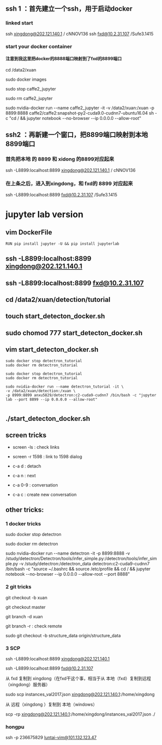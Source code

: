 
## ssh 1 ：首先建立一个ssh，用于启动docker
### linked start

  ssh xingdong@202.121.140.1 / cNNOV136
  ssh fxd@10.2.31.107 /Sufe3.1415

### start your docker container
  #### 注意到我这里把docker的8888端口映射到了fxd的8899端口
  cd /data2/xuan
  
  sudo docker images
  
  sudo stop caffe2_jupyter
  
  sudo rm caffe2_jupyter
  
  sudo nvidia-docker run --name caffe2_jupyter -it -v /data2/xuan:/xuan -p 8899:8888 caffe2/caffe2:snapshot-py2-cuda9.0-cudnn7-ubuntu16.04 sh  -c "cd / && jupyter notebook --no-browser --ip 0.0.0.0 --allow-root"


## ssh2  ：再新建一个窗口，把8899端口映射到本地8899端口

  ### 首先把本地 的 8899 和 xidong 的8899对应起来
  ssh -L8899:localhost:8899 xingdong@202.121.140.1 / cNNOV136
  ### 在上条之后，进入到xingdong，和 fxd的 8899 对应起来
  ssh -L8899:localhost:8899 fxd@10.2.31.107  /Sufe3.1415


# jupyter lab version

## vim DockerFile
```
RUN pip install jupyter -U && pip install jupyterlab

```

## ssh -L8899:localhost:8899 xingdong@202.121.140.1
## ssh -L8899:localhost:8899 fxd@10.2.31.107
## cd /data2/xuan/detection/tutorial
## touch start_detecton_docker.sh
## sudo chomod 777 start_detecton_docker.sh
## vim start_detecton_docker.sh
  ```
sudo docker stop detectron_tutorial                                                                                                                                                                            
sudo docker rm detectron_tutorial

sudo docker stop detectron_tutorial                                  
sudo docker rm detectron_tutorial

sudo nvidia-docker run --name detectron_tutorial -it \
  -v /data2/xuan/detection:/xuan \
  -p 8999:8899 anxu5829/detectron:c2-cuda9-cudnn7 /bin/bash -c "jupyter     lab --port 8899 --ip 0.0.0.0 --allow-root"

 
  ```
## ./start_detecton_docker.sh


## screen tricks

- screen -ls  : check links

- screen -r 1598 : link to 1598 dialog

- c-a d : detach

- c-a n : next

- c-a 0-9 : conversation

- c-a c : create new conversation






## other tricks:

### 1 docker tricks

  sudo docker stop detectron
  
  sudo docker rm detectron
  
  sudo nvidia-docker run  --name detectron -it -p 8899:8888 -v /study/detectron/Detectron/tools/infer_simple.py:/detectron/tools/infer_simple.py   -v /study/detectron:/detectron_data  detectron:c2-cuda9-cudnn7   /bin/bash   -c "source ~/.bashrc && source /etc/profile && cd / && jupyter notebook --no-browser --ip 0.0.0.0 --allow-root --port 8888"



### 2 git tricks 
  
  git checkout -b xuan
  
  git checkout master
  
  git branch -d xuan


  git branch -r : check remote 
  
  sudo git checkout -b structure_data origin/structure_data


### 3 SCP

ssh -L8899:localhost:8899 xingdong@202.121.140.1

ssh -L8899:localhost:8899 fxd@10.2.31.107

从 fxd 复制到 xingdong（在fxd干这个事，相当于从 本地（fxd）复制到远程（xingdong）服务器）

sudo scp instances_val2017.json xingdong@202.121.140.1:/home/xingdong

从 远程（xingdong ）复制到 本地（windows）

scp  -rp  xingdong@202.121.140.1:/home/xingdong/instances_val2017.json  ./


### hongpu
 ssh -p 236675829 luntai-vim@101.132.123.47

